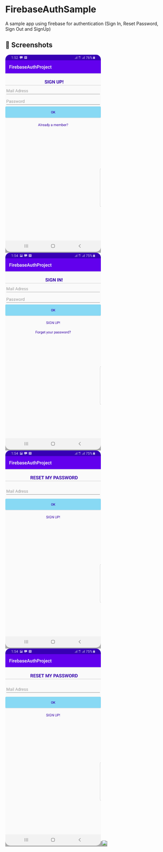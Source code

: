 # FirebaseAuthSample
A sample app using firebase for authentication (Sign In, Reset Password, Sign Out and SignUp)

## 📸 Screenshots
  
<span style="background-color:rgb(169,169,169); text-align:center">
  <img src="art/01.jpg" width="300" style="border-radius: 15px">
  <img src="art/02.jpg" width="300" style="border-radius: 15px">
  <img src="art/03.jpg" width="300" style="border-radius: 15px">
  <img src="art/03.jpg" width="300" style="border-radius: 15px">
  <img src="art/gif.gif" width="300">
</span>
